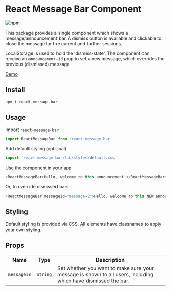# React Message Bar Component

![npm](https://img.shields.io/npm/v/react-message-bar)

This package provides a single component which shows a message/announcement bar. A dismiss button is available and
clickable to close the message for the current and further sessions.

LocalStorage is used to hold the 'dismiss-state'.
The component can receive an `announcement-id` prop to set a new
message, which overrides the previous (dismissed) message.

[Demo](https://codesandbox.io/s/react-message-bar-demo-vnvboz?file=/src/App.js)


## Install

```sh
npm i react-message-bar
```

## Usage

Import <code>react-message-bar</code>

```js
import ReactMessageBar from 'react-message-bar'
```

Add default styling (optional)
```js
import 'react-message-bar/lib/styles/default.css'
```

Use the component in your app

```js
<ReactMessageBar>Hello, welcome to this announcement!</ReactMessageBar>
```

Or, to override dismissed bars

```js
<ReactMessageBar messageId="message-2">Hello, welcome to this NEW announcement!</ReactMessageBar>
```

## Styling
Default styling is provided via CSS. All elements have classnames to apply your own styling.

## Props

<table>
  <tr>
    <th>Name</th>
    <th>Type</th>
    <th>Description</th>
  </tr>
  <tr>
    <td><code>messageId</code></td>
    <td><code>String</code></td>
    <td>Set whether you want to make sure your message is shown to all users, including which have dismissed the bar.</td>
  </tr>
</table>
